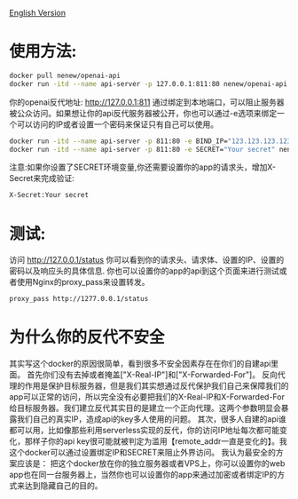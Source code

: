 [English Version](https://github.com/nenew/openai-api/blob/main/README_EN.md "English Version")
# 使用方法:
```bash
docker pull nenew/openai-api
docker run -itd --name api-server -p 127.0.0.1:811:80 nenew/openai-api
```
你的openai反代地址: http://127.0.0.1:811
通过绑定到本地端口，可以阻止服务器被公众访问。如果想让你的api反代服务器被公开，你也可以通过-e选项来绑定一个可以访问的IP或者设置一个密码来保证只有自己可以使用。
```bash
docker run -itd --name api-server -p 811:80 -e BIND_IP="123.123.123.123" nenew/openai-api
docker run -itd --name api-server -p 811:80 -e SECRET="Your secret" nenew/openai-api
```
注意:如果你设置了SECRET环境变量,你还需要设置你的app的请求头，增加X-Secret来完成验证:
```html
X-Secret:Your secret
```
# 测试:
访问 http://127.0.0.1/status 你可以看到你的请求头、请求体、设置的IP、设置的密码以及响应头的具体信息.
你也可以设置你的app的api到这个页面来进行测试或者使用Nginx的proxy_pass来设置转发。
```html
proxy_pass http://1277.0.0.1/status

```
# 为什么你的反代不安全
其实写这个docker的原因很简单，看到很多不安全因素存在在你们的自建api里面。
首先你们没有去掉或者掩盖["X-Real-IP"]和["X-Forwarded-For"]。
反向代理的作用是保护目标服务器，但是我们其实想通过反代保护我们自己来保障我们的app可以正常的访问，所以完全没有必要把我们的X-Real-IP和X-Forwarded-For给目标服务器。我们建立反代其实目的是建立一个正向代理。这两个参数明显会暴露我们自己的真实IP，造成api的key多人使用的问题。
其次，很多人自建的api谁都可以用，比如像那些利用serverless实现的反代，你的访问IP地址每次都可能变化，那样子你的api key很可能就被判定为滥用【remote_addr一直是变化的】。我这个docker可以通过设置绑定IP和SECRET来阻止外界访问。
我认为最安全的方案应该是：
把这个docker放在你的独立服务器或者VPS上，你可以设置你的web app也在同一台服务器上，当然你也可以设置你的app来通过加密或者绑定IP的方式来达到隐藏自己的目的。